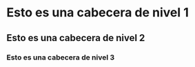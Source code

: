 # Esto es una cabecera de nivel 1
## Esto es una cabecera de nivel 2
### Esto es una cabecera de nivel 3
